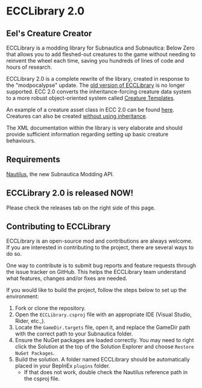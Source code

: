 # ECCLibrary 2.0

## Eel's Creature Creator

ECCLibrary is a modding library for Subnautica and Subnautica: Below Zero that allows you to add fleshed-out creatures to the game without needing to reinvent the wheel each time, saving you hundreds of lines of code and hours of research.

ECCLibrary 2.0 is a complete rewrite of the library, created in response to the "modpocalypse" update.
The [old version of ECCLibrary](https://github.com/LeeTwentyThree/ECCLibrary-Legacy) is no longer supported.
ECC 2.0 converts the inheritance-forcing creature data system to a more robust object-oriented system called [Creature Templates](https://github.com/LeeTwentyThree/ECCLibrary/blob/main/ECCLibrary/ECCLibrary/Data/CreatureTemplate.cs).

An example of a creature asset class in ECC 2.0 can be found [here](https://github.com/LeeTwentyThree/ECCLibrary/blob/main/ECCLibrary/ECCLibrary/Examples/ExampleCreature.cs).
Creatures can also be created [without using inheritance](https://github.com/LeeTwentyThree/ECCLibrary/blob/main/ECCLibrary/ECCLibrary/Examples/ExamplePatcher.cs#L35-L55).

The XML documentation within the library is very elaborate and should provide sufficient information regarding setting up basic creature behaviours.

## Requirements

[Nautilus](https://github.com/SubnauticaModding/Nautilus), the new Subnautica Modding API.

## ECCLibrary 2.0 is released NOW!

Please check the releases tab on the right side of this page.

## Contributing to ECCLibrary

ECCLibrary is an open-source mod and contributions are always welcome. If you are interested in contributing to the project, there are several ways to do so.

One way to contribute is to submit bug reports and feature requests through the issue tracker on GitHub. This helps the ECCLibrary team understand what features, changes and/or fixes are needed.

If you would like to build the project, follow the steps below to set up the environment:
1. Fork or clone the repository.
2. Open the `ECCLibrary.csproj` file with an appropriate IDE (Visual Studio, Rider, etc.,).
3. Locate the `GameDir.targets` file, open it, and replace the GameDir path with the correct path to your Subnautica folder.
4. Ensure the NuGet packages are loaded correctly. You may need to right click the Solution at the top of the Solution Explorer and choose `Restore NuGet Packages`.
5. Build the solution. A folder named ECCLibrary should be automatically placed in your BepInEx `plugins` folder.
   - If that does not work, double check the Nautilus reference path in the csproj file.
